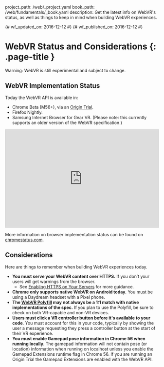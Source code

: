 project_path: /web/_project.yaml
book_path: /web/fundamentals/_book.yaml
description: Get the latest info on WebVR's status, as well as things to keep in mind when building WebVR experiences.

{# wf_updated_on: 2016-12-12 #}
{# wf_published_on: 2016-12-12 #}

# WebVR Status and Considerations {: .page-title }

Warning: WebVR is still experimental and subject to change.

## WebVR Implementation Status

Today the WebVR API is available in:

* Chrome Beta (M56+), via an [Origin Trial](https://github.com/jpchase/OriginTrials/blob/gh-pages/developer-guide.md).
* Firefox Nightly.
* Samsung Internet Browser for Gear VR. (Please note: this currently supports an older version of the WebVR specification.)

<iframe width="100%" height="320" src="https://www.chromestatus.com/feature/4532810371039232?embed" style="border: 1px solid #CCC" allowfullscreen>
</iframe>

More information on browser implementation status can be found on [chromestatus.com](https://www.chromestatus.com/features/4532810371039232?embed).

## Considerations

Here are things to remember when building WebVR experiences today.

* **You must serve your WebVR content over HTTPS.** If you don’t your users will get warnings from the browser.
    * See [Enabling HTTPS on Your Servers](/web/fundamentals/security/encrypt-in-transit/enable-https) for more guidance.
* **Chrome only supports native WebVR on Android today.** You must be using a Daydream headset with a Pixel phone.
* **The [WebVR Polyfill](https://github.com/googlevr/webvr-polyfill) may not always be a 1:1 match with native implementations of the spec.** If you plan to use the Polyfill, be sure to check on both VR-capable and non-VR devices.
* **Users must click a VR controller button before it's available to your code**. You must account for this in your code, typically by showing the user a message requesting they press a controller button at the start of their VR experience.
* **You must enable Gamepad pose information in Chrome 56 when running locally**. The gamepad information will not contain pose (or location) information when running on localhost unless you enable the Gamepad Extensions runtime flag in Chrome 56. If you are running an Origin Trial the Gamepad Extensions are enabled with the WebVR API.
